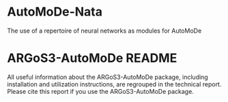 # AutoMoDe-Nata

The use of a repertoire of neural networks as modules for AutoMoDe

ARGoS3-AutoMoDe README
=====================

All useful information about the ARGoS3-AutoMoDe package, including installation and utilization instructions,
are regrouped in the technical report. Please cite this report if you use the ARGoS3-AutoMoDe package.

